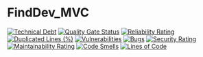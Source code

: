 # FindDev_MVC

[![Technical Debt](https://sonarcloud.io/api/project_badges/measure?project=TCC-Gabriel-Danillo_FindDev_MVC&metric=sqale_index)](https://sonarcloud.io/summary/new_code?id=TCC-Gabriel-Danillo_FindDev_MVC)
[![Quality Gate Status](https://sonarcloud.io/api/project_badges/measure?project=TCC-Gabriel-Danillo_FindDev_MVC&metric=alert_status)](https://sonarcloud.io/summary/new_code?id=TCC-Gabriel-Danillo_FindDev_MVC)
[![Reliability Rating](https://sonarcloud.io/api/project_badges/measure?project=TCC-Gabriel-Danillo_FindDev_MVC&metric=reliability_rating)](https://sonarcloud.io/summary/new_code?id=TCC-Gabriel-Danillo_FindDev_MVC)
[![Duplicated Lines (%)](https://sonarcloud.io/api/project_badges/measure?project=TCC-Gabriel-Danillo_FindDev_MVC&metric=duplicated_lines_density)](https://sonarcloud.io/summary/new_code?id=TCC-Gabriel-Danillo_FindDev_MVC)
[![Vulnerabilities](https://sonarcloud.io/api/project_badges/measure?project=TCC-Gabriel-Danillo_FindDev_MVC&metric=vulnerabilities)](https://sonarcloud.io/summary/new_code?id=TCC-Gabriel-Danillo_FindDev_MVC)
[![Bugs](https://sonarcloud.io/api/project_badges/measure?project=TCC-Gabriel-Danillo_FindDev_MVC&metric=bugs)](https://sonarcloud.io/summary/new_code?id=TCC-Gabriel-Danillo_FindDev_MVC)
[![Security Rating](https://sonarcloud.io/api/project_badges/measure?project=TCC-Gabriel-Danillo_FindDev_MVC&metric=security_rating)](https://sonarcloud.io/summary/new_code?id=TCC-Gabriel-Danillo_FindDev_MVC)
[![Maintainability Rating](https://sonarcloud.io/api/project_badges/measure?project=TCC-Gabriel-Danillo_FindDev_MVC&metric=sqale_rating)](https://sonarcloud.io/summary/new_code?id=TCC-Gabriel-Danillo_FindDev_MVC)
[![Code Smells](https://sonarcloud.io/api/project_badges/measure?project=TCC-Gabriel-Danillo_FindDev_MVC&metric=code_smells)](https://sonarcloud.io/summary/new_code?id=TCC-Gabriel-Danillo_FindDev_MVC)
[![Lines of Code](https://sonarcloud.io/api/project_badges/measure?project=TCC-Gabriel-Danillo_FindDev_MVC&metric=ncloc)](https://sonarcloud.io/summary/new_code?id=TCC-Gabriel-Danillo_FindDev_MVC)
